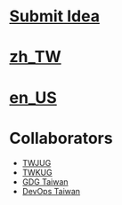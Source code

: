 # [Submit Idea](https://github.com/PureFuncInc/speaking-topics-and-ideas/issues)

# [zh_TW](./README_zh_TW.md)

# [en_US](./README_en_US.md)

# Collaborators
* [TWJUG]()
* [TWKUG]()
* [GDG Taiwan]()
* [DevOps Taiwan]()
